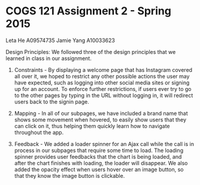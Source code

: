 COGS 121 Assignment 2 - Spring 2015
===========
Leta He A09574735
Jamie Yang A10033623


Design Principles:
We followed three of the design principles that we learned in class in our assignment.

1) Constraints - By displaying a welcome page that has Instagram covered all over it, we hoped to restrict any other possible actions the user may have expected, such as logging into other social media sites or signing up for an account. To enforce further restrictions, if users ever try to go to the other pages by typing in the URL without logging in, it will redirect users back to the signin page.

2) Mapping - In all of our subpages, we have included a brand name that shows some movement when hovered, to easily show users that they can click on it, thus helping them quickly learn how to navigate throughout the app. 

3) Feedback - We added a loader spinner for an Ajax call while the call is in process in our subpages that require some time to load. The loading spinner provides user feedbacks that the chart is being loaded, and after the chart finishes with loading, the loader will disappear. We also added the opacity effect when users hover over an image button, so that they know the image button is clickable.
